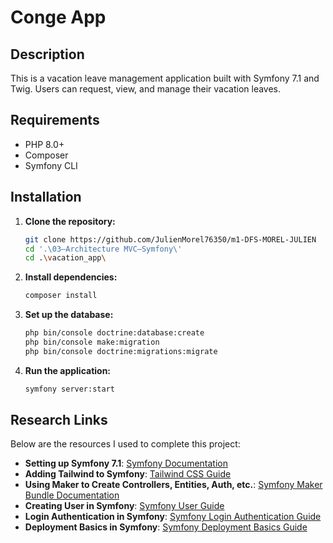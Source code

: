# Conge App

## Description

This is a vacation leave management application built with Symfony 7.1 and Twig. Users can request, view, and manage their vacation leaves.

## Requirements

- PHP 8.0+
- Composer
- Symfony CLI

## Installation

1. **Clone the repository:**

    ```bash
    git clone https://github.com/JulienMorel76350/m1-DFS-MOREL-JULIEN
    cd '.\03–Architecture MVC–Symfony\'
    cd .\vacation_app\
    ```

2. **Install dependencies:**

    ```bash
    composer install
    ```

3. **Set up the database:**

    ```bash
    php bin/console doctrine:database:create
    php bin/console make:migration
    php bin/console doctrine:migrations:migrate
    ```

4. **Run the application:**

    ```bash
    symfony server:start
    ```

## Research Links

Below are the resources I used to complete this project:

- **Setting up Symfony 7.1**: [Symfony Documentation](https://symfony.com/doc/current/setup.html)
- **Adding Tailwind to Symfony**: [Tailwind CSS Guide](https://tailwindcss.com/docs/guides/symfony)
- **Using Maker to Create Controllers, Entities, Auth, etc.**: [Symfony Maker Bundle Documentation](https://symfony.com/bundles/SymfonyMakerBundle/current/index.html)
- **Creating User in Symfony**: [Symfony User Guide](https://symfony.com/doc/current/security.html#the-user)
- **Login Authentication in Symfony**: [Symfony Login Authentication Guide](https://symfony.com/doc/current/security.html#form-login)
- **Deployment Basics in Symfony**: [Symfony Deployment Basics Guide](https://symfony.com/doc/current/deployment.html)

